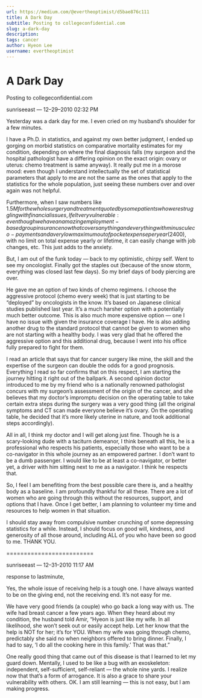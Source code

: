 ```yaml
---
url: https://medium.com/@evertheoptimist/d5bae876c111
title: A Dark Day
subtitle: Posting to collegeconfidential.com
slug: a-dark-day
description: 
tags: cancer
author: Hyeon Lee
username: evertheoptimist
---
```


# A Dark Day

Posting to collegeconfidential.com

sunriseeast — 12–29–2010 02:32 PM

Yesterday was a dark day for me. I even cried on my husband’s shoulder for a few minutes.

I have a Ph.D. in statistics, and against my own better judgment, I ended up gorging on morbid statistics on comparative mortality estimates for my condition, depending on where the final diagnosis falls (my surgeon and the hospital pathologist have a differing opinion on the exact origin: ovary or uterus: chemo treatment is same anyway). It really put me in a morose mood: even though I understand intellectually the set of statistical parameters that apply to me are not the same as the ones that apply to the statistics for the whole population, just seeing these numbers over and over again was not helpful.

Furthermore, when I saw numbers like $1.5M for the whole surgery and treatment quoted by some patients who were struggling with financial issues, I felt very vulnerable: even though we have an amazing employment-based group insurance now that covers anything and everything with minuscule co-payments and a very low maximum out of pocket expense per year ($2400), with no limit on total expense yearly or lifetime, it can easily change with job changes, etc. This just adds to the anxiety.

But, I am out of the funk today — back to my optimistic, chirpy self. Went to see my oncologist. Finally got the staples out (because of the snow storm, everything was closed last few days). So my brief days of body piercing are over.

He gave me an option of two kinds of chemo regimens. I choose the aggressive protocol (chemo every week) that is just starting to be “deployed” by oncologists in the know. It’s based on Japanese clinical studies published last year. It’s a much harsher option with a potentially much better outcome. This is also much more expensive option — one I have no issue with given the insurance coverage I have. He is also adding another drug to the standard protocol that cannot be given to women who are not starting with a healthy body. I was very glad that he offered the aggressive option and this additional drug, because I went into his office fully prepared to fight for them.

I read an article that says that for cancer surgery like mine, the skill and the expertise of the surgeon can double the odds for a good prognosis. Everything I read so far confirms that on this respect, I am starting the journey hitting it right out of the ballpark. A second opinion doctor introduced to me by my friend who is a nationally renowned pathologist concurs with my surgeon’s assessment of the origin of the cancer, and she believes that my doctor’s impromptu decision on the operating table to take certain extra steps during the surgery was a very good thing (all the original symptoms and CT scan made everyone believe it’s ovary. On the operating table, he decided that it’s more likely uterine in nature, and took additional steps accordingly).

All in all, I think my doctor and I will get along just fine. Though he is a scary-looking dude with a taciturn demeanor, I think beneath all this, he is a professional who respects his patients, especially those who want to be a co-navigator in this whole journey as an empowered partner. I don’t want to be a dumb passenger. I would like to be at least a co-navigator, or better yet, a driver with him sitting next to me as a navigator. I think he respects that.

So, I feel I am benefiting from the best possible care there is, and a healthy body as a baseline. I am profoundly thankful for all these. There are a lot of women who are going through this without the resources, support, and options that I have. Once I get better, I am planning to volunteer my time and resources to help women in that situation.

I should stay away from compulsive number crunching of some depressing statistics for a while. Instead, I should focus on good will, kindness, and generosity of all those around, including ALL of you who have been so good to me. THANK YOU.

=========================

sunriseeast — 12–31–2010 11:17 AM

response to lastminute,

Yes, the whole issue of receiving help is a tough one. I have always wanted to be on the giving end, not the receiving end. It’s not easy for me.

We have very good friends (a couple) who go back a long way with us. The wife had breast cancer a few years ago. When they heard about my condition, the husband told Amir, “Hyeon is just like my wife. In all likelihood, she won’t seek out or easily accept help. Let her know that the help is NOT for her; it’s for YOU. When my wife was going through chemo, predictably she said no when neighbors offered to bring dinner. Finally, I had to say, ’I do all the cooking here in this family.’ That was that.”

One really good thing that came out of this disease is that I learned to let my guard down. Mentally, I used to be like a bug with an exoskeleton: independent, self-sufficient, self-reliant — the whole nine yards. I realize now that that’s a form of arrogance. It is also a grace to share your vulnerability with others. OK. I am still learning — this is not easy, but I am making progress.


